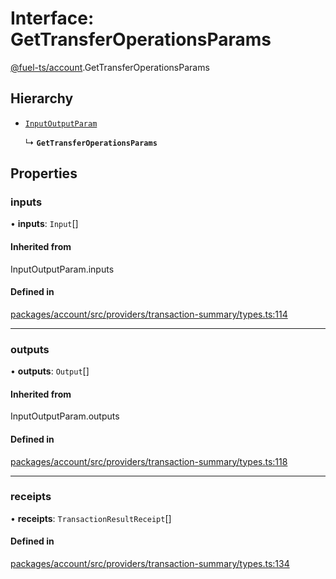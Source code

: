 # Interface: GetTransferOperationsParams

[@fuel-ts/account](/api/Account/index).GetTransferOperationsParams

## Hierarchy

- [`InputOutputParam`](/api/Account/index.md#inputoutputparam)

  ↳ **`GetTransferOperationsParams`**

## Properties

### inputs

• **inputs**: `Input`[]

#### Inherited from

InputOutputParam.inputs

#### Defined in

[packages/account/src/providers/transaction-summary/types.ts:114](https://github.com/FuelLabs/fuels-ts/blob/6c4998c2/packages/account/src/providers/transaction-summary/types.ts#L114)

___

### outputs

• **outputs**: `Output`[]

#### Inherited from

InputOutputParam.outputs

#### Defined in

[packages/account/src/providers/transaction-summary/types.ts:118](https://github.com/FuelLabs/fuels-ts/blob/6c4998c2/packages/account/src/providers/transaction-summary/types.ts#L118)

___

### receipts

• **receipts**: `TransactionResultReceipt`[]

#### Defined in

[packages/account/src/providers/transaction-summary/types.ts:134](https://github.com/FuelLabs/fuels-ts/blob/6c4998c2/packages/account/src/providers/transaction-summary/types.ts#L134)
